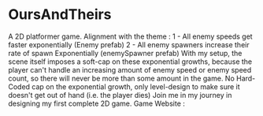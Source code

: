 # OursAndTheirs
  A 2D platformer game.
  Alignment with the theme : 
  1 - All enemy speeds get faster exponentially (Enemy prefab)
  2 - All enemy spawners increase their rate of spawn Exponentially (enemySpawner prefab)
  With my setup, the scene itself imposes a soft-cap on these exponential growths, because the player can't handle 
an increasing amount of enemy speed or enemy speed count, so there will never be more than some amount in the game.
No Hard-Coded cap on the exponential growth, only level-design to make sure it doesn't get out of hand (i.e. the player dies)
Join me in my journey in designing my first complete 2D game.
Game Website : 
